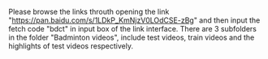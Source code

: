Please browse the links throuth opening the link "https://pan.baidu.com/s/1LDkP_KmNjzV0LOdCSE-zBg" and then input the fetch code "bdct" in input box of the link interface. 
There are 3 subfolders in the folder "Badminton videos", include test videos, train videos and the highlights of test videos respectively.
